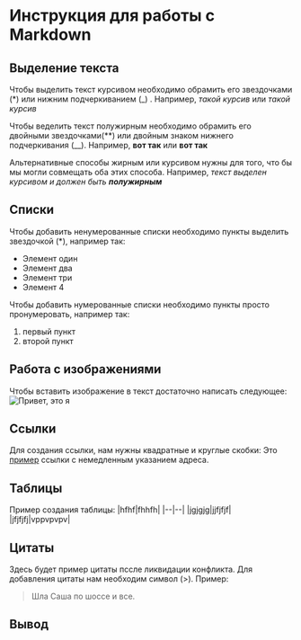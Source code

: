 # Инструкция для работы с Markdown

## Выделение текста

Чтобы выделить текст курсивом необходимо обрамить его звездочками (*) или нижним подчеркиванием (_) . Например, *такой курсив* или _такой курсив_

Чтобы веделить текст полужирным необходимо обрамить его двойными звездочками(**) или двойным знаком нижнего подчеркивания (__). Например, **вот так** или __вот так__

Альтернативные способы жирным или курсивом нужны для того, что бы мы могли совмещать оба этих способа. Например, _текст выделен курсивом и должен быть **полужирным**_  

## Списки

Чтобы добавить ненумерованные списки необходимо пункты выделить звездочкой (*), например так:
* Элемент один
* Элемент два
* Элемент три
* Элемент 4

Чтобы добавить нумерованные списки необходимо пункты просто пронумеровать, например так:
1. первый пункт
2. второй пункт

## Работа с изображениями

Чтобы вставить изображение в текст достаточно написать следующее: ![Привет, это я](Ya.jpg) 

## Ссылки

Для создания ссылки, нам нужны квадратные и круглые скобки:
Это [пример](http://example.com/ "заголовок") ссылки с немедленным указанием
адреса.

## Таблицы
Пример создания таблицы:
|hfhf|fhhfh|
|--|--|
|jgjgjg|jjfjfjf|
|jfjfjfj|vppvpvpv|
## Цитаты

Здесь будет пример цитаты пссле ликвидации конфликта.
Для добавления цитаты нам необходим символ (>). Пример:
> Шла Саша по шоссе и все.

## Вывод